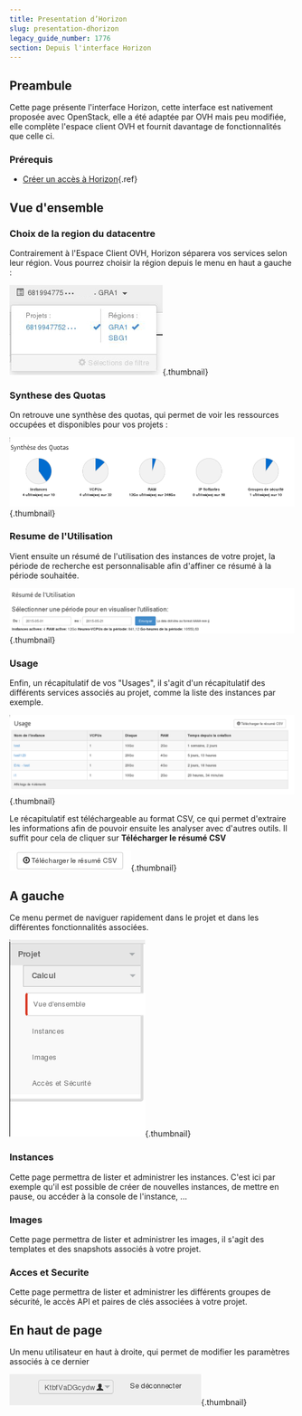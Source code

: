 ```yaml
---
title: Presentation d’Horizon
slug: presentation-dhorizon
legacy_guide_number: 1776
section: Depuis l'interface Horizon
---
```



## Preambule
Cette page présente l'interface Horizon, cette interface est nativement proposée avec OpenStack, elle a été adaptée par OVH mais peu modifiée, elle complète l'espace client OVH et fournit davantage de fonctionnalités que celle ci.


### Prérequis
- [Créer un accès à Horizon]({legacy}1773){.ref}


## Vue d'ensemble

### Choix de la region du datacentre
Contrairement à l'Espace Client OVH, Horizon séparera vos services selon leur région. Vous pourrez choisir la région depuis le menu en haut a gauche :


![public-cloud](images/2714.png){.thumbnail}


### Synthese des Quotas
On retrouve une synthèse des quotas, qui permet de voir les ressources occupées et disponibles pour vos projets :


![public-cloud](images/2641.png){.thumbnail}


### Resume de l'Utilisation
Vient ensuite un résumé de l'utilisation des instances de votre projet, la période de recherche est personnalisable afin d'affiner ce résumé à la période souhaitée.


![public-cloud](images/2642.png){.thumbnail}


### Usage
Enfin, un récapitulatif de vos "Usages", il s'agit d'un récapitulatif des différents services associés au projet, comme la liste des instances par exemple.


![public-cloud](images/2643.png){.thumbnail}

Le récapitulatif est téléchargeable au format CSV, ce qui  permet d'extraire les informations afin de pouvoir ensuite les analyser avec d'autres outils. Il suffit pour cela de cliquer sur  **Télécharger le résumé CSV**


![public-cloud](images/2644.png){.thumbnail}


## A gauche
Ce menu permet de naviguer rapidement dans le projet et dans les différentes fonctionnalités associées.


![public-cloud](images/2645.png){.thumbnail}


### Instances
Cette page permettra de lister et administrer les instances. C'est ici par exemple qu'il est possible de créer de nouvelles instances, de mettre en pause, ou accéder à la console de l'instance, ...


### Images
Cette page permettra de lister et administrer les images, il s'agit des templates et des snapshots associés à votre projet.


### Acces et Securite
Cette page permettra de lister et administrer les différents groupes de sécurité, le accès API et paires de clés associées à votre projet.


## En haut de page
Un menu utilisateur en haut à droite, qui permet de modifier les paramètres associés à ce dernier


![public-cloud](images/2646.png){.thumbnail}